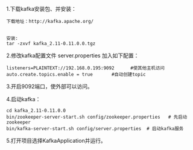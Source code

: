 1.下载kafka安装包、并安装：

    下载地址：http://kafka.apache.org/
    
        
    安装:
    tar -zxvf kafka_2.11-0.11.0.0.tgz
2.修改kafka配置文件 server.properties 加入如下配置：

    listeners=PLAINTEXT://192.168.0.195:9092      #使其他主机访问
    auto.create.topics.enable = true       #自动创建topic

3.开启9092端口，使外部可以访问。

4.启动kafka：

    cd kafka_2.11-0.11.0.0
    bin/zookeeper-server-start.sh config/zookeeper.properties   # 先启动zookeeper
    bin/kafka-server-start.sh config/server.properties  # 启动kafka服务

5.打开项目选择KafkaApplication并运行。